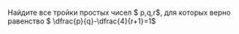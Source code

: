 Найдите все тройки простых чисел $ p,q,r$, для которых верно равенство $ \dfrac{p}{q}-\dfrac{4}{r+1}=1$